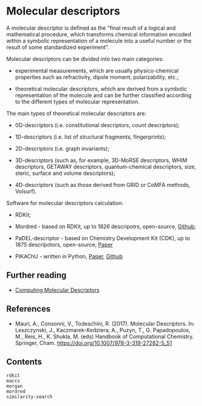 # Molecular descriptors

A molecular descriptor is defined as the "final result of a logical and mathematical procedure, which transforms chemical information encoded within a symbolic representation of a molecule into a useful number or the result of some standardized experiment".

Molecular descriptors can be divided into two main categories: 

- experimental measurements, which are usually  physico-chemical properties such as refractivity, dipole moment, polarizability, etc.; 

- theoretical molecular descriptors, which are derived from a symbolic representation of the molecule and can be further classified according to the different types of molecular representation.

The main types of theoretical molecular descriptors are: 

- 0D-descriptors (i.e. constitutional descriptors, count descriptors);

- 1D-descriptors (i.e. list of structural fragments, fingerprints);

- 2D-descriptors (i.e. graph invariants);

- 3D-descriptors (such as, for example, 3D-MoRSE descriptors, WHIM descriptors, GETAWAY descriptors, quantum-chemical descriptors, size, steric, surface and volume descriptors);

- 4D-descriptors (such as those derived from GRID or CoMFA methods, Volsurf). 


Software for molecular descriptors calculation:

- RDKit;

- Mordred - based on RDKit, up to 1826 descripotrs, open-source, [Github](https://github.com/mordred-descriptor/mordred);

- PaDEL-descriptor - based on Chemistry Development Kit (CDK), up to 1875 descripotors, open-source; [Paper]( https://doi.org/10.1002/jcc.21707)

- PIKAChU - written in Python, [Paper](https://doi.org/10.1186/s13321-022-00616-5), [Github](https://github.com/BTheDragonMaster/pikachu)


## Further reading

- [Computing Molecular Descriptors](https://drzinph.com/computing-molecular-descriptors-intro/)


## References

- Mauri, A., Consonni, V., Todeschini, R. (2017). Molecular Descriptors. In: Leszczynski, J., Kaczmarek-Kedziera, A., Puzyn, T., G. Papadopoulos, M., Reis, H., K. Shukla, M. (eds) Handbook of Computational Chemistry. Springer, Cham. https://doi.org/10.1007/978-3-319-27282-5_51


## Contents

```{toctree}
rdkit
maccs
morgan
mordred
similarity-search
```
